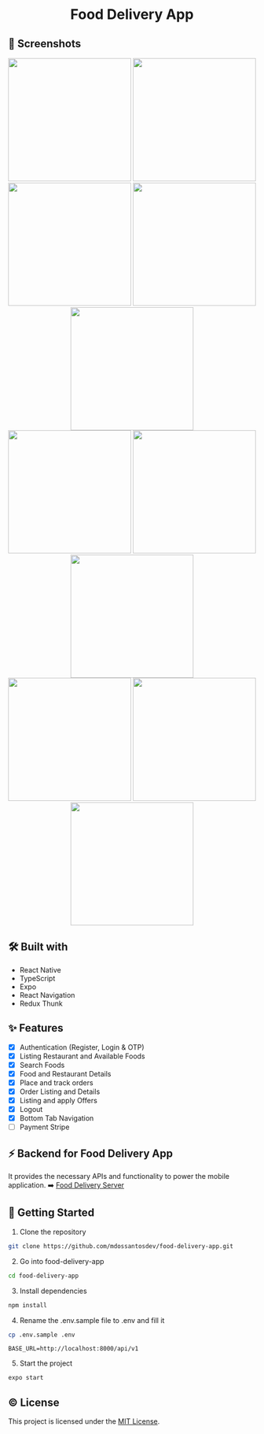 <h1 align="center">Food Delivery App</h1>

## 📱 Screenshots

<div align="center">
  <img src="https://github.com/mdossantosdev/food-delivery-app/assets/25856076/b93cd2cc-f9c9-4f80-bdb4-a519bbfe311d" width="250" />
  <img src="https://github.com/mdossantosdev/food-delivery-app/assets/25856076/e57f5167-d347-47c6-ae85-b72cf7513180" width="250" />
</div>

<div align="center">
  <img src="https://github.com/mdossantosdev/food-delivery-app/assets/25856076/0da097fc-7916-47f4-809c-18c765096d4c" width="250" />
  <img src="https://github.com/mdossantosdev/food-delivery-app/assets/25856076/a02d49f8-c671-45d1-bc4e-0e70177c47e1" width="250" />
  <img src="https://github.com/mdossantosdev/food-delivery-app/assets/25856076/338f89b7-91b3-4f39-a3d1-eb63d9a7fe99" width="250" />
</div>

<div align="center">
  <img src="https://github.com/mdossantosdev/food-delivery-app/assets/25856076/bbc5f7da-32d5-49ef-85d9-2bc5faf81e8a" width="250" />
  <img src="https://github.com/mdossantosdev/food-delivery-app/assets/25856076/d6f70493-a369-4b6b-a5b5-0f5d54566499" width="250" />
  <img src="https://github.com/mdossantosdev/food-delivery-app/assets/25856076/7e7678b5-bef0-46f5-ba21-97b64dda6a63" width="250" />
</div>

<div align="center">
  <img src="https://github.com/mdossantosdev/food-delivery-app/assets/25856076/5bb2a107-3a39-4765-b606-311637cbc880" width="250" />
  <img src="https://github.com/mdossantosdev/food-delivery-app/assets/25856076/88619d2a-c172-4663-91e2-329475299919" width="250" />
  <img src="https://github.com/mdossantosdev/food-delivery-app/assets/25856076/23175e31-d134-4718-a232-7422e4283041" width="250" />
</div>

## 🛠️ Built with

- React Native
- TypeScript
- Expo
- React Navigation
- Redux Thunk

## ✨ Features

- [x] Authentication (Register, Login & OTP)
- [x] Listing Restaurant and Available Foods
- [x] Search Foods
- [x] Food and Restaurant Details
- [x] Place and track orders
- [x] Order Listing and Details
- [x] Listing and apply Offers
- [x] Logout
- [x] Bottom Tab Navigation
- [ ] Payment Stripe

## ⚡️ Backend for Food Delivery App
It provides the necessary APIs and functionality to power the mobile application.
➡️ [Food Delivery Server](https://github.com/mdossantosdev/food-delivery-server)

## 🚀 Getting Started

1. Clone the repository

```sh
git clone https://github.com/mdossantosdev/food-delivery-app.git
```

2. Go into food-delivery-app

```sh
cd food-delivery-app
```

3. Install dependencies

```sh
npm install
```

4. Rename the .env.sample file to .env and fill it

```sh
cp .env.sample .env
```

```
BASE_URL=http://localhost:8000/api/v1
```

5. Start the project

```sh
expo start
```

## © License

This project is licensed under the [MIT License](LICENSE).
